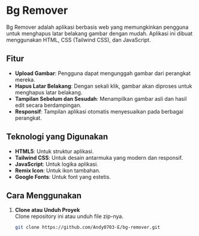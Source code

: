 # Bg Remover

Bg Remover adalah aplikasi berbasis web yang memungkinkan pengguna untuk menghapus latar belakang gambar dengan mudah. Aplikasi ini dibuat menggunakan HTML, CSS (Tailwind CSS), dan JavaScript.

## Fitur

- **Upload Gambar**: Pengguna dapat mengunggah gambar dari perangkat mereka.
- **Hapus Latar Belakang**: Dengan sekali klik, gambar akan diproses untuk menghapus latar belakang.
- **Tampilan Sebelum dan Sesudah**: Menampilkan gambar asli dan hasil edit secara berdampingan.
- **Responsif**: Tampilan aplikasi otomatis menyesuaikan pada berbagai perangkat.

## Teknologi yang Digunakan

- **HTML5**: Untuk struktur aplikasi.
- **Tailwind CSS**: Untuk desain antarmuka yang modern dan responsif.
- **JavaScript**: Untuk logika aplikasi.
- **Remix Icon**: Untuk ikon tambahan.
- **Google Fonts**: Untuk font yang estetis.

## Cara Menggunakan

1. **Clone atau Unduh Proyek**  
   Clone repository ini atau unduh file zip-nya.
   ```bash
   git clone https://github.com/Andy0703-E/bg-remover.git
